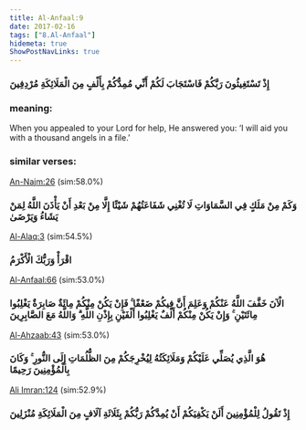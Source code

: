 ```yaml
---
title: Al-Anfaal:9
date: 2017-02-16
tags: ["8.Al-Anfaal"]
hidemeta: true 
ShowPostNavLinks: true 
---
```

### إِذْ تَسْتَغِيثُونَ رَبَّكُمْ فَاسْتَجَابَ لَكُمْ أَنِّي مُمِدُّكُمْ بِأَلْفٍ مِنَ الْمَلَائِكَةِ مُرْدِفِينَ
### meaning: 
When you appealed to your Lord for help, He answered you: ‘I will aid you with a thousand angels in a file.’
### similar verses: 

[An-Najm:26](/53/26) (sim:58.0%)

### وَكَمْ مِنْ مَلَكٍ فِي السَّمَاوَاتِ لَا تُغْنِي شَفَاعَتُهُمْ شَيْئًا إِلَّا مِنْ بَعْدِ أَنْ يَأْذَنَ اللَّهُ لِمَنْ يَشَاءُ وَيَرْضَىٰ

[Al-Alaq:3](/96/3) (sim:54.5%)

### اقْرَأْ وَرَبُّكَ الْأَكْرَمُ

[Al-Anfaal:66](/8/66) (sim:53.0%)

### الْآنَ خَفَّفَ اللَّهُ عَنْكُمْ وَعَلِمَ أَنَّ فِيكُمْ ضَعْفًا ۚ فَإِنْ يَكُنْ مِنْكُمْ مِائَةٌ صَابِرَةٌ يَغْلِبُوا مِائَتَيْنِ ۚ وَإِنْ يَكُنْ مِنْكُمْ أَلْفٌ يَغْلِبُوا أَلْفَيْنِ بِإِذْنِ اللَّهِ ۗ وَاللَّهُ مَعَ الصَّابِرِينَ

[Al-Ahzaab:43](/33/43) (sim:53.0%)

### هُوَ الَّذِي يُصَلِّي عَلَيْكُمْ وَمَلَائِكَتُهُ لِيُخْرِجَكُمْ مِنَ الظُّلُمَاتِ إِلَى النُّورِ ۚ وَكَانَ بِالْمُؤْمِنِينَ رَحِيمًا

[Ali Imran:124](/3/124) (sim:52.9%)

### إِذْ تَقُولُ لِلْمُؤْمِنِينَ أَلَنْ يَكْفِيَكُمْ أَنْ يُمِدَّكُمْ رَبُّكُمْ بِثَلَاثَةِ آلَافٍ مِنَ الْمَلَائِكَةِ مُنْزَلِينَ
